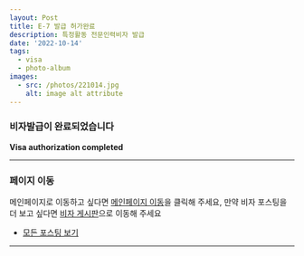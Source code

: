 ```yaml
---
layout: Post
title: E-7 발급 허가완료
description: 특정활동 전문인력비자 발급
date: '2022-10-14'
tags:
  - visa
  - photo-album
images:
  - src: /photos/221014.jpg
    alt: image alt attribute
---
```


### 비자발급이 완료되었습니다

**Visa authorization completed**

---

### 페이지 이동

메인페이지로 이동하고 싶다면 [메인페이지 이동](/)을 클릭해 주세요, 만약 비자 포스팅을 더 보고 싶다면 [비자 게시판](/tags/visa)으로 이동해 주세요

- [모든 포스팅 보기](/tags/photo-album)

---